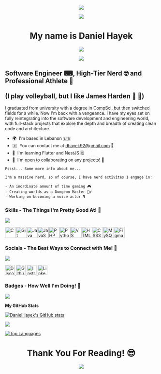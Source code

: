 
<p align="center">
  <img src="https://media4.giphy.com/media/v1.Y2lkPTc5MGI3NjExZDcwZ3h3cmwwNTVlYmEzeHpta25rcTJyeDEzanpicmxsNDUzNm54ZCZlcD12MV9pbnRlcm5hbF9naWZfYnlfaWQmY3Q9Zw/Nx0rz3jtxtEre/giphy.gif" />
</p>

<p align="center">
  <img src="https://user-images.githubusercontent.com/18350557/176309783-0785949b-9127-417c-8b55-ab5a4333674e.gif" />
</p>

<h1 align="center">
My name is Daniel Hayek
</h1>

<p align="center">
  <img src="https://readme-typing-svg.herokuapp.com?font=Fira+Code&duration=4000&pause=800&color=F73636&center=true&vCenter=true&width=435&lines=Do+not+pray+for+easy+lives;Pray+to+be+stronger+men;Keep+moving+forward" />
</p>  

<p align="center">
  <img src="https://media4.giphy.com/media/v1.Y2lkPTc5MGI3NjExZzdxbnI4bXEyaHJ2ajFhbXM4Mmw2bjNjaXNsZHR6amVrZnZ3bWhheSZlcD12MV9pbnRlcm5hbF9naWZfYnlfaWQmY3Q9Zw/l0MYMhJnSkFzCtnX2/giphy.gif" />
</p>

Software Engineer ⌨, High-Tier Nerd 🤓 and Professional Athlete 🏐
<br><br>
(I play volleyball, but I like James Harden 🏀 🧔)
-----------------

I graduated from university with a degree in CompSci, but then switched fields for a while. Now I'm back with a vengeance. I have my eyes set on fully reintegrating into the software development and engineering world, with full-stack projects that explore the depth and breadth of creating clean code and architecture.

* 🌍  I'm based in Lebanon 🇱🇧
* ✉️  You can contact me at [dhayek92@gmail.com](mailto:dhayek92@gmail.com) 👥
* 🧠  I'm learning Flutter and NestJS 🗒
* 🤝  I'm open to collaborating on any projects! 💯

<div>

```
Pssst... Some more info about me...

I'm a massive nerd, so of course, I have nerd activites I engage in:

- An inordinate amount of time gaming 🎮
- Creating worlds as a Dungeon Master 🧙‍♂️
- Working on becoming a voice actor 🎙

```
</div>

### Skills - The Things I'm Pretty Good At! 🫡

<p align="left">
  <img src="https://media4.giphy.com/media/v1.Y2lkPTc5MGI3NjExbzZtY2RtbXdwcjB0bjJmdHBwc2dvdXd4cmkwYzc1ajZ0eGQzdm1nNiZlcD12MV9pbnRlcm5hbF9naWZfYnlfaWQmY3Q9Zw/3oKIPnAiaMCws8nOsE/giphy.gif" />
</p>

<p align="left">
<a href="https://docs.microsoft.com/en-us/cpp/?view=msvc-170" target="_blank" rel="noreferrer"><img src="https://raw.githubusercontent.com/danielcranney/readme-generator/main/public/icons/skills/c-colored.svg" width="36" height="36" alt="C" title="C"/></a><a href="https://git-scm.com/" target="_blank" rel="noreferrer"><img src="https://raw.githubusercontent.com/danielcranney/readme-generator/main/public/icons/skills/git-colored.svg" width="36" height="36" alt="Git" title="Git"/></a><a href="https://www.oracle.com/java/" target="_blank" rel="noreferrer"><img src="https://raw.githubusercontent.com/danielcranney/readme-generator/main/public/icons/skills/java-colored.svg" width="36" height="36" alt="Java" title="Java"/></a><a href="https://developer.mozilla.org/en-US/docs/Web/JavaScript" target="_blank" rel="noreferrer"><img src="https://raw.githubusercontent.com/danielcranney/readme-generator/main/public/icons/skills/javascript-colored.svg" width="36" height="36" alt="JavaScript" title="JavaScript"/></a><a href="https://www.php.net/" target="_blank" rel="noreferrer"><img src="https://raw.githubusercontent.com/danielcranney/readme-generator/main/public/icons/skills/php-colored.svg" width="36" height="36" alt="PHP" title="PHP"/></a><a href="https://www.python.org/" target="_blank" rel="noreferrer"><img src="https://raw.githubusercontent.com/danielcranney/readme-generator/main/public/icons/skills/python-colored.svg" width="36" height="36" alt="Python" title="Python"/></a><a href="https://code.visualstudio.com/" target="_blank" rel="noreferrer"><img src="https://raw.githubusercontent.com/danielcranney/readme-generator/main/public/icons/skills/visualstudiocode-colored.svg" width="36" height="36" alt="VS Code" title="VS Code"/></a><a href="https://developer.mozilla.org/en-US/docs/Glossary/HTML5" target="_blank" rel="noreferrer"><img src="https://raw.githubusercontent.com/danielcranney/readme-generator/main/public/icons/skills/html5-colored.svg" width="36" height="36" alt="HTML5" title="HTML5"/></a><a href="https://www.w3.org/TR/CSS/#css" target="_blank" rel="noreferrer"><img src="https://raw.githubusercontent.com/danielcranney/readme-generator/main/public/icons/skills/css3-colored.svg" width="36" height="36" alt="CSS3" title="CSS3"/></a><a href="https://www.mysql.com/" target="_blank" rel="noreferrer"><img src="https://raw.githubusercontent.com/danielcranney/readme-generator/main/public/icons/skills/mysql-colored.svg" width="36" height="36" alt="MySQL" title="MySQL"/></a><a href="https://www.figma.com/" target="_blank" rel="noreferrer"><img src="https://raw.githubusercontent.com/danielcranney/readme-generator/main/public/icons/skills/figma-colored.svg" width="36" height="36" alt="Figma" title="Figma"/></a>
</p>


### Socials - The Best Ways to Connect with Me! 💬

<p align="left">
  <img src="https://media3.giphy.com/media/v1.Y2lkPTc5MGI3NjExcGFiY3MyZ2s0bHB1cmFib214eW10cWR6djJvNDlsbzBya2d2aW9oYSZlcD12MV9pbnRlcm5hbF9naWZfYnlfaWQmY3Q9Zw/bV43y3KbW5qozIXzMd/giphy.gif" />
</p>

<p align="left"> <a href="https://discord.com/users/_theredmenace_" target="_blank" rel="noreferrer"> <picture> <source media="(prefers-color-scheme: dark)" srcset="https://raw.githubusercontent.com/danielcranney/readme-generator/main/public/icons/socials/discord-dark.svg" /> <source media="(prefers-color-scheme: light)" srcset="https://raw.githubusercontent.com/danielcranney/readme-generator/main/public/icons/socials/discord.svg" /> <img src="https://raw.githubusercontent.com/danielcranney/readme-generator/main/public/icons/socials/discord.svg" width="32" height="32" alt="Discord" title="Discord" /> </picture> </a> <a href="https://www.github.com/Daniel-Hayek" target="_blank" rel="noreferrer"> <picture> <source media="(prefers-color-scheme: dark)" srcset="https://raw.githubusercontent.com/danielcranney/readme-generator/main/public/icons/socials/github-dark.svg" /> <source media="(prefers-color-scheme: light)" srcset="https://raw.githubusercontent.com/danielcranney/readme-generator/main/public/icons/socials/github.svg" /> <img src="https://raw.githubusercontent.com/danielcranney/readme-generator/main/public/icons/socials/github.svg" width="32" height="32" alt="Github" title="Github" /> </picture> </a> <a href="http://www.instagram.com/DannyHayek" target="_blank" rel="noreferrer"> <picture> <source media="(prefers-color-scheme: dark)" srcset="https://raw.githubusercontent.com/danielcranney/readme-generator/main/public/icons/socials/instagram-dark.svg" /> <source media="(prefers-color-scheme: light)" srcset="https://raw.githubusercontent.com/danielcranney/readme-generator/main/public/icons/socials/instagram.svg" /> <img src="https://raw.githubusercontent.com/danielcranney/readme-generator/main/public/icons/socials/instagram.svg" width="32" height="32" alt="Instragram" title="Instragram" /> </picture> </a> <a href="https://www.linkedin.com/in/daniel-hayek" target="_blank" rel="noreferrer"> <picture> <source media="(prefers-color-scheme: dark)" srcset="https://raw.githubusercontent.com/danielcranney/readme-generator/main/public/icons/socials/linkedin-dark.svg" /> <source media="(prefers-color-scheme: light)" srcset="https://raw.githubusercontent.com/danielcranney/readme-generator/main/public/icons/socials/linkedin.svg" /> <img src="https://raw.githubusercontent.com/danielcranney/readme-generator/main/public/icons/socials/linkedin.svg" width="32" height="32" alt="LinkedIn" title="LinkedIn" /> </picture> </a></p>

### Badges - How Well I'm Doing! 👀

<p align="left">
  <img src="https://media3.giphy.com/media/v1.Y2lkPTc5MGI3NjExYzIxMWM3bmVuYTg4anFnZ3kycGt0ajZrdGhteGc0dXc0d28wdjFqMiZlcD12MV9pbnRlcm5hbF9naWZfYnlfaWQmY3Q9Zw/oTPYFVNiFcppG98eLy/giphy.gif" />
</p>

<b>My GitHub Stats</b> 

<a href="http://www.github.com/Daniel-Hayek"><img src="https://github-readme-stats.vercel.app/api?username=Daniel-Hayek&show_icons=true&hide=stars,contribs&count_private=true&title_color=22c55e&text_color=ffffff&icon_color=a855f7&bg_color=1c1917&hide_border=true&show_icons=true" alt="DanielHayek's GitHub stats" /></a>

<a href="http://www.github.com/Daniel-Hayek"><img src="https://github-readme-streak-stats.herokuapp.com/?user=Daniel-Hayek&stroke=ffffff&background=1c1917&ring=22c55e&fire=22c55e&currStreakNum=ffffff&currStreakLabel=22c55e&sideNums=ffffff&sideLabels=ffffff&dates=ffffff&hide_border=true" /></a>

<a href="https://github.com/Daniel-Hayek" align="left"><img src="https://github-readme-stats.vercel.app/api/top-langs/?username=Daniel-Hayek&langs_count=10&title_color=22c55e&text_color=ffffff&icon_color=a855f7&bg_color=1c1917&hide_border=true&locale=en&custom_title=Top%20%Languages" alt="Top Languages" /></a>


<h1 align="center">
Thank You For Reading! 😎
</h1>

<p align="center">
  <img src="https://media0.giphy.com/media/v1.Y2lkPTc5MGI3NjExdjY5dnAyY3U5Z2d5YWJlNW53amRrcDAyeDM0dmtvdWticGw5MjdsNSZlcD12MV9pbnRlcm5hbF9naWZfYnlfaWQmY3Q9Zw/lD76yTC5zxZPG/giphy.gif" />
</p>
